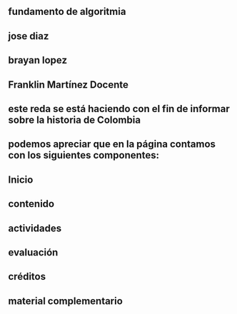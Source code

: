 ## fundamento de algoritmia
## jose diaz  
## brayan lopez
## Franklin Martínez Docente
## este reda se está haciendo con el fin de informar sobre la historia de Colombia 

## podemos apreciar que en la página contamos con los siguientes componentes:
## Inicio
## contenido
## actividades
## evaluación
## créditos
## material complementario
